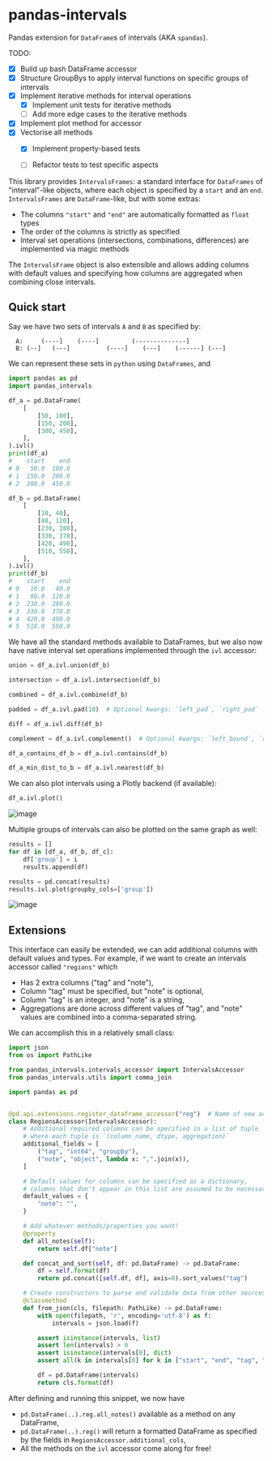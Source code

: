 # pandas-intervals
Pandas extension for `DataFrame`s of intervals (AKA `spandas`).

TODO:
* [X] Build up bash DataFrame accessor
* [X] Structure GroupBys to apply interval functions on specific groups of intervals
* [X] Implement iterative methods for interval operations
    * [X] Implement unit tests for iterative methods
    * [ ] Add more edge cases to the iterative methods
* [X] Implement plot method for accessor
* [X] Vectorise all methods
    * [X] Implement property-based tests
    * [ ] Refactor tests to test specific aspects


This library provides `IntervalsFrames`: a standard interface for `DataFrames` of "interval"-like objects, where each object is specified by a `start` and an `end`. `IntervalsFrames` are `DataFrame`-like, but with some extras:
* The columns `"start"` and `"end"` are automatically formatted as `float` types
* The order of the columns is strictly as specified
* Interval set operations (intersections, combinations, differences) are implemented via magic methods

The `IntervalsFrame` object is also extensible and allows adding columns with default values and specifying how columns are aggregated when combining close intervals.

## Quick start
Say we have two sets of intervals `A` and `B` as specified by:
```
  A:     (----]    (----]         (--------------]
  B: (--]   (---]          (----]    (---]    (------] (---]
```

We can represent these sets in `python` using `DataFrames`, and
```python
import pandas as pd
import pandas_intervals

df_a = pd.DataFrame(
    [
        [50, 100],
        [150, 200],
        [300, 450],
    ],
).ivl()
print(df_a)
#    start    end
# 0   50.0  100.0
# 1  150.0  200.0
# 2  300.0  450.0

df_b = pd.DataFrame(
    [
        [10, 40],
        [80, 120],
        [230, 280],
        [330, 370],
        [420, 490],
        [510, 550],
    ],
).ivl()
print(df_b)
#    start    end
# 0   10.0   40.0
# 1   80.0  120.0
# 2  230.0  280.0
# 3  330.0  370.0
# 4  420.0  490.0
# 5  510.0  550.0
```

We have all the standard methods available to DataFrames, but we also now have native interval set operations implemented through the `ivl` accessor:
```python
union = df_a.ivl.union(df_b)

intersection = df_a.ivl.intersection(df_b)

combined = df_a.ivl.combine(df_b)

padded = df_a.ivl.pad(10)  # Optional kwargs: `left_pad`, `right_pad`

diff = df_a.ivl.diff(df_b)

complement = df_a.ivl.complement()  # Optional kwargs: `left_bound`, `right_bound`

df_a_contains_df_b = df_a.ivl.contains(df_b)

df_a_min_dist_to_b = df_a.ivl.nearest(df_b)
```

We can also plot intervals using a Plotly backend (if available):
```python
df_a.ivl.plot()
```
![image](https://github.com/BlakeJC94/pandas-intervals/assets/16640474/4133ac9c-def5-4a4a-8cc8-d17badf9c054)



Multiple groups of intervals can also be plotted on the same graph as well:
```python
results = []
for df in [df_a, df_b, df_c]:
    df['group'] = i
    results.append(df)

results = pd.concat(results)
results.ivl.plot(groupby_cols=['group'])
```
![image](https://github.com/BlakeJC94/pandas-intervals/assets/16640474/cad158ca-042b-4878-9377-639094ece0d8)


## Extensions

This interface can easily be extended, we can add additional columns with default values and types.
For example, if we want to create an intervals accessor called `"regions"` which
* Has 2 extra columns ("tag" and "note"),
* Column "tag" must be specified, but "note" is optional,
* Column "tag" is an integer, and "note" is a string,
* Aggregations are done across different values of "tag", and "note" values are combined
    into a comma-separated string.

We can accomplish this in a relatively small class:

```python
import json
from os import PathLike

from pandas_intervals.intervals_accessor import IntervalsAccessor
from pandas_intervals.utils import comma_join

import pandas as pd


@pd.api.extensions.register_dataframe_accessor("reg")  # Name of new accessor, pd.DataFrame.<name>
class RegionsAccessor(IntervalsAccessor):
    # Additional required columns can be specified in a list of tuple
    # where each tuple is `(column_name, dtype, aggregation)`
    additional_fields = [
        ("tag", "int64", "groupby"),
        ("note", "object", lambda x: ",".join(x)),
    ]

    # Default values for columns can be specified as a dictionary,
    # columns that don't appear in this list are assumed to be necessary
    default_values = {
        "note": "",
    }

    # Add whatever methods/properties you want!
    @property
    def all_notes(self):
        return self.df["note"]

    def concat_and_sort(self, df: pd.DataFrame) -> pd.DataFrame:
        df = self.format(df)
        return pd.concat([self.df, df], axis=0).sort_values("tag")

    # Create constructors to parse and validate data from other sources
    @classmethod
    def from_json(cls, filepath: PathLike) -> pd.DataFrame:
        with open(filepath, 'r', encoding='utf-8') as f:
            intervals = json.load(f)

        assert isinstance(intervals, list)
        assert len(intervals) > 0
        assert isinstance(intervals[0], dict)
        assert all(k in intervals[0] for k in ["start", "end", "tag", "note"])

        df = pd.DataFrame(intervals)
        return cls.format(df)
```

After defining and running this snippet, we now have
* `pd.DataFrame(..).reg.all_notes()` available as a method on any DataFrame,
* `pd.DataFrame(..).reg()` will return a formatted DataFrame as specified by the fields in `RegionsAccessor.additional_cols`,
* All the methods on the `ivl` accessor come along for free!
